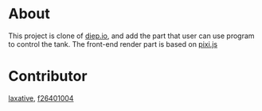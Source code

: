 # About

This project is clone of [diep.io](https://diep.io/), and add the part that user can use program to control the tank.
The front-end render part is based on [pixi.js](https://www.pixijs.com/)

# Contributor

[laxative](https://github.com/laxative), [f26401004](https://github.com/f26401004)
